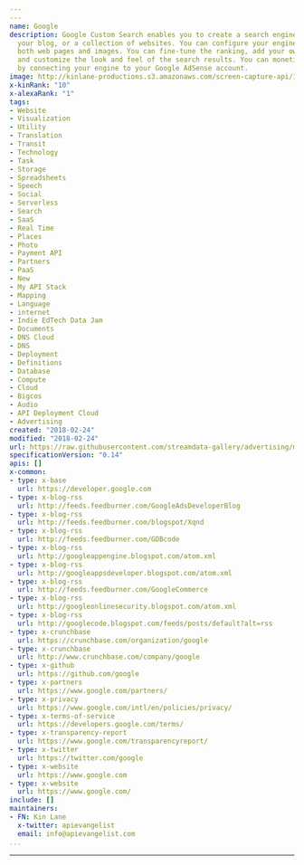 ```yaml
---
---
name: Google
description: Google Custom Search enables you to create a search engine for your website,
  your blog, or a collection of websites. You can configure your engine to search
  both web pages and images. You can fine-tune the ranking, add your own promotions
  and customize the look and feel of the search results. You can monetize the search
  by connecting your engine to your Google AdSense account.
image: http://kinlane-productions.s3.amazonaws.com/screen-capture-api/137-google.jpg
x-kinRank: "10"
x-alexaRank: "1"
tags:
- Website
- Visualization
- Utility
- Translation
- Transit
- Technology
- Task
- Storage
- Spreadsheets
- Speech
- Social
- Serverless
- Search
- SaaS
- Real Time
- Places
- Photo
- Payment API
- Partners
- PaaS
- New
- My API Stack
- Mapping
- Language
- internet
- Indie EdTech Data Jam
- Documents
- DNS Cloud
- DNS
- Deployment
- Definitions
- Database
- Compute
- Cloud
- Bigcos
- Audio
- API Deployment Cloud
- Advertising
created: "2018-02-24"
modified: "2018-02-24"
url: https://raw.githubusercontent.com/streamdata-gallery/advertising/master/_listings/google/apis.yaml
specificationVersion: "0.14"
apis: []
x-common:
- type: x-base
  url: https://developer.google.com
- type: x-blog-rss
  url: http://feeds.feedburner.com/GoogleAdsDeveloperBlog
- type: x-blog-rss
  url: http://feeds.feedburner.com/blogspot/Xqnd
- type: x-blog-rss
  url: http://feeds.feedburner.com/GDBcode
- type: x-blog-rss
  url: http://googleappengine.blogspot.com/atom.xml
- type: x-blog-rss
  url: http://googleappsdeveloper.blogspot.com/atom.xml
- type: x-blog-rss
  url: http://feeds.feedburner.com/GoogleCommerce
- type: x-blog-rss
  url: http://googleonlinesecurity.blogspot.com/atom.xml
- type: x-blog-rss
  url: http://googlecode.blogspot.com/feeds/posts/default?alt=rss
- type: x-crunchbase
  url: https://crunchbase.com/organization/google
- type: x-crunchbase
  url: http://www.crunchbase.com/company/google
- type: x-github
  url: https://github.com/google
- type: x-partners
  url: https://www.google.com/partners/
- type: x-privacy
  url: https://www.google.com/intl/en/policies/privacy/
- type: x-terms-of-service
  url: https://developers.google.com/terms/
- type: x-transparency-report
  url: https://www.google.com/transparencyreport/
- type: x-twitter
  url: https://twitter.com/google
- type: x-website
  url: https://www.google.com
- type: x-website
  url: https://www.google.com/
include: []
maintainers:
- FN: Kin Lane
  x-twitter: apievangelist
  email: info@apievangelist.com
...
```


---